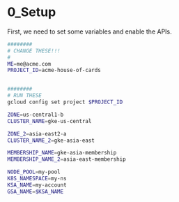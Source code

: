 # 0_Setup

First, we need to set some variables and enable the APIs. 

```bash
########
# CHANGE THESE!!!
#
ME=me@acme.com
PROJECT_ID=acme-house-of-cards


########
# RUN THESE
gcloud config set project $PROJECT_ID

ZONE=us-central1-b
CLUSTER_NAME=gke-us-central

ZONE_2=asia-east2-a
CLUSTER_NAME_2=gke-asia-east

MEMBERSHIP_NAME=gke-asia-membership
MEMBERSHIP_NAME_2=asia-east-membership

NODE_POOL=my-pool
K8S_NAMESPACE=my-ns
KSA_NAME=my-account
GSA_NAME=$KSA_NAME

```

